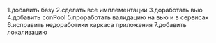 1.добавить базу
2.сделать все имплементации
3.доработать вью
4.добавить conPool
5.проработать валидацию на вью и в сервисах
6.исправить недоработики каркаса приложения
7.добавить локализацию

